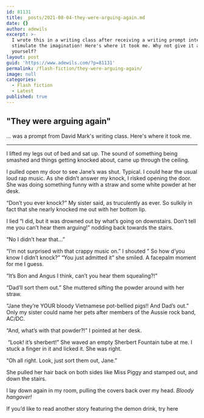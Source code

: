 ```yaml
---
id: 81131
title: _posts/2021-08-04-they-were-arguing-again.md
date: {}
author: adewils
excerpt: >-
  I wrote this in a writing class after receiving a writing prompt intended to
  stimulate the imagination! Here's where it took me. Why not give it a try
  yourself?
layout: post
guid: 'https://www.adewils.com/?p=81131'
permalink: /flash-fiction/they-were-arguing-again/
image: null
categories:
  - Flash fiction
  - Latest
published: true
---
```

## "They were arguing again" ## 

... was a prompt from David Mark's writing class. Here's where it took me.  

---

I lifted my legs out of bed and sat up. The sound of something being smashed and things getting knocked about, came up through the ceiling.   

I pulled open my door to see Jane’s was shut. Typical. I could hear the usual loud rap music. As she didn’t answer my knock, I risked opening the door. She was doing something funny with a straw and some white powder at her desk.   

“Don’t you ever knock?” My sister said, as truculently as ever. So sulkily in fact that she nearly knocked me out with her bottom lip.  

I lied “I did, but it was drowned out by what’s going on downstairs. Don’t tell me you can’t hear them arguing!” nodding back towards the stairs.   

“No I didn’t hear that…”   

“I’m not surprised with that crappy music on.” I shouted ” So how d’you know I didn’t knock?”
“You just admitted it” she smiled. A facepalm moment for me I guess.  

“It’s Bon and Angus I think, can’t you hear them squealing?!”   

“Dad’ll sort them out.” She muttered sifting the powder around with her straw.  

“Jane they’re YOUR bloody Vietnamese pot-bellied pigs!! And Dad’s out.” Only my sister could name her pets after members of the Aussie rock band, AC/DC.   

“And, what’s with that powder?!” I pointed at her desk.  

 “Look! it’s sherbert!” She waved an empty Sherbert Fountain tube at me. I stuck a finger in it and licked it. She was right.  
 
“Oh all right. Look, just sort them out, Jane.”   

She pulled her hair back on both sides like Miss Piggy and stamped out, and down the stairs.  

I lay down again in my room, pulling the covers back over my head. _Bloody hangover!_  

If you’d like to read another story featuring the demon drink, try here
